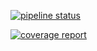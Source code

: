 [![pipeline status](https://gitlab.com/fleetlize/notification-manager/badges/master/pipeline.svg)](https://gitlab.com/fleetlize/notification-manager/commits/master)

[![coverage report](https://gitlab.com/fleetlize/notification-manager/badges/master/coverage.svg)](https://gitlab.com/fleetlize/notification-manager/commits/master)